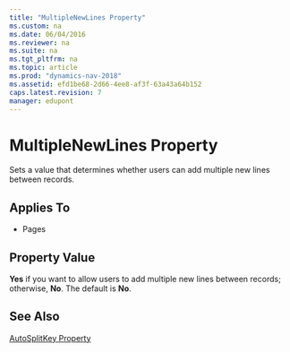 ```yaml
---
title: "MultipleNewLines Property"
ms.custom: na
ms.date: 06/04/2016
ms.reviewer: na
ms.suite: na
ms.tgt_pltfrm: na
ms.topic: article
ms.prod: "dynamics-nav-2018"
ms.assetid: efd1be68-2d66-4ee8-af3f-63a43a64b152
caps.latest.revision: 7
manager: edupont
---
```

# MultipleNewLines Property
Sets a value that determines whether users can add multiple new lines between records.  
  
## Applies To  
  
-   Pages  
  
## Property Value  
 **Yes** if you want to allow users to add multiple new lines between records; otherwise, **No**. The default is **No**.  
  
## See Also  
 [AutoSplitKey Property](AutoSplitKey-Property.md)
